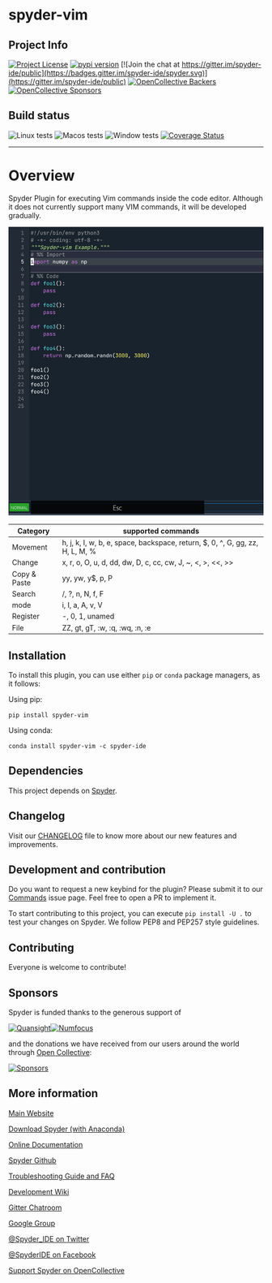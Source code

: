 # spyder-vim

## Project Info

[![Project License](https://img.shields.io/pypi/l/spyder-vim.svg)](./LICENSE.txt)
[![pypi version](https://img.shields.io/pypi/v/spyder-vim.svg)](https://pypi.python.org/pypi/spyder-vim)
[![Join the chat at https://gitter.im/spyder-ide/public](https://badges.gitter.im/spyder-ide/spyder.svg)](https://gitter.im/spyder-ide/public)
[![OpenCollective Backers](https://opencollective.com/spyder/backers/badge.svg?color=blue)](#backers)
[![OpenCollective Sponsors](https://opencollective.com/spyder/sponsors/badge.svg?color=blue)](#sponsors)

## Build status

![Linux tests](https://github.com/spyder-ide/spyder-vim/workflows/Linux%20tests/badge.svg)
![Macos tests](https://github.com/spyder-ide/spyder-vim/workflows/Macos%20tests/badge.svg)
![Window tests](https://github.com/spyder-ide/spyder-vim/workflows/Windows%20tests/badge.svg)
[![Coverage Status](https://coveralls.io/repos/github/spyder-ide/spyder-vim/badge.svg?branch=master)](https://coveralls.io/github/spyder-ide/spyder-vim?branch=master)

----

# Overview

Spyder Plugin for executing Vim commands inside the code editor. Although it does not currently support many VIM commands, it will be developed gradually.

<img src="/doc/example.gif" width="600">

| Category     | supported commands                                                            |
| ------------ | ----------------------------------------------------------------------------- |
| Movement     | h, j, k, l, w, b, e, space, backspace, return, $, 0, ^, G, gg, zz, H, L, M, % |
| Change       | x, r, o, O, u, d, dd, dw, D, c, cc, cw, J, ~, <, >, <<, >>                    |
| Copy & Paste | yy, yw, y$, p, P                                                              |
| Search       | /, ?, n, N, f, F                                                              |
| mode         | i, I, a, A, v, V                                                              |
| Register     | -, 0, 1, unamed                                                               |
| File         | ZZ, gt, gT, :w, :q, :wq, :n, :e                                               |

## Installation

To install this plugin, you can use either ``pip`` or ``conda`` package managers, as it follows:

Using pip:

```
pip install spyder-vim
```

Using conda:

```
conda install spyder-vim -c spyder-ide
```

## Dependencies

This project depends on [Spyder](https://github.com/spyder-ide/spyder).

## Changelog

Visit our [CHANGELOG](CHANGELOG.md) file to know more about our new features and improvements.

## Development and contribution

Do you want to request a new keybind for the plugin? Please submit it to our [Commands](https://github.com/spyder-ide/spyder-vim/issues/1) issue page. Feel free to open a PR to implement it.

To start contributing to this project, you can execute ``pip install -U .`` to test your changes on Spyder. We follow PEP8 and PEP257 style guidelines.

## Contributing

Everyone is welcome to contribute!

## Sponsors

Spyder is funded thanks to the generous support of

[![Quansight](https://user-images.githubusercontent.com/16781833/142477716-53152d43-99a0-470c-a70b-c04bbfa97dd4.png)](https://www.quansight.com/)[![Numfocus](https://i2.wp.com/numfocus.org/wp-content/uploads/2017/07/NumFocus_LRG.png?fit=320%2C148&ssl=1)](https://numfocus.org/)

and the donations we have received from our users around the world through [Open Collective](https://opencollective.com/spyder/):

[![Sponsors](https://opencollective.com/spyder/sponsors.svg)](https://opencollective.com/spyder#support)

## More information

[Main Website](https://www.spyder-ide.org/)

[Download Spyder (with Anaconda)](https://www.anaconda.com/download/)

[Online Documentation](https://docs.spyder-ide.org/)

[Spyder Github](https://github.com/spyder-ide/spyder)

[Troubleshooting Guide and FAQ](
https://github.com/spyder-ide/spyder/wiki/Troubleshooting-Guide-and-FAQ)

[Development Wiki](https://github.com/spyder-ide/spyder/wiki/Dev:-Index)

[Gitter Chatroom](https://gitter.im/spyder-ide/public)

[Google Group](https://groups.google.com/group/spyderlib)

[@Spyder_IDE on Twitter](https://twitter.com/spyder_ide)

[@SpyderIDE on Facebook](https://www.facebook.com/SpyderIDE/)

[Support Spyder on OpenCollective](https://opencollective.com/spyder/)
